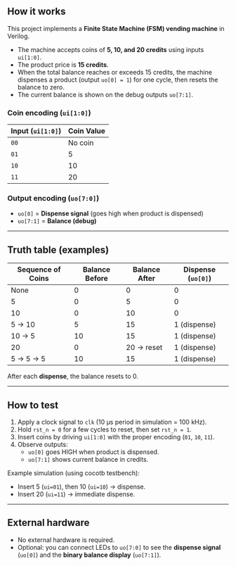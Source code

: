 ## How it works

This project implements a **Finite State Machine (FSM) vending machine** in Verilog.  

- The machine accepts coins of **5, 10, and 20 credits** using inputs `ui[1:0]`.  
- The product price is **15 credits**.  
- When the total balance reaches or exceeds 15 credits, the machine dispenses a product (output `uo[0] = 1`) for one cycle, then resets the balance to zero.  
- The current balance is shown on the debug outputs `uo[7:1]`.  

### Coin encoding (`ui[1:0]`)
| Input (`ui[1:0]`) | Coin Value |
|-------------------|------------|
| `00`              | No coin    |
| `01`              | 5          |
| `10`              | 10         |
| `11`              | 20         |

### Output encoding (`uo[7:0]`)
- `uo[0]` = **Dispense signal** (goes high when product is dispensed)  
- `uo[7:1]` = **Balance (debug)**  

---

## Truth table (examples)

| Sequence of Coins | Balance Before | Balance After | Dispense (`uo[0]`) |
|-------------------|----------------|---------------|---------------------|
| None              | 0              | 0             | 0 |
| 5                 | 0              | 5             | 0 |
| 10                | 0              | 10            | 0 |
| 5 → 10            | 5              | 15            | 1 (dispense) |
| 10 → 5            | 10             | 15            | 1 (dispense) |
| 20                | 0              | 20 → reset    | 1 (dispense) |
| 5 → 5 → 5         | 10             | 15            | 1 (dispense) |

After each **dispense**, the balance resets to 0.  

---

## How to test

1. Apply a clock signal to `clk` (10 µs period in simulation = 100 kHz).  
2. Hold `rst_n = 0` for a few cycles to reset, then set `rst_n = 1`.  
3. Insert coins by driving `ui[1:0]` with the proper encoding (`01`, `10`, `11`).  
4. Observe outputs:  
   - `uo[0]` goes HIGH when product is dispensed.  
   - `uo[7:1]` shows current balance in credits.  

Example simulation (using cocotb testbench):  
- Insert 5 (`ui=01`), then 10 (`ui=10`) → dispense.  
- Insert 20 (`ui=11`) → immediate dispense.  

---

## External hardware

- No external hardware is required.  
- Optional: you can connect LEDs to `uo[7:0]` to see the **dispense signal** (`uo[0]`) and the **binary balance display** (`uo[7:1]`).  
